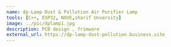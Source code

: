 ```yaml
---
name: dp-Lamp Dust & Pollution Air Purifier Lamp
tools: [C++, ESP32, NOVE,sharif Unversity]
image: ../pic/dplamp1.jpg
description: PCB design , frimware 
external_url: https://dp-lamp-dust-pollution.business.site
---
```

